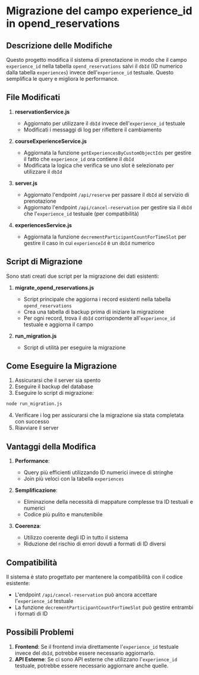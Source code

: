 # Migrazione del campo experience_id in opend_reservations

## Descrizione delle Modifiche

Questo progetto modifica il sistema di prenotazione in modo che il campo `experience_id` nella tabella `opend_reservations` salvi il `dbId` (ID numerico dalla tabella `experiences`) invece dell'`experience_id` testuale. Questo semplifica le query e migliora le performance.

## File Modificati

1. **reservationService.js**
   - Aggiornato per utilizzare il `dbId` invece dell'`experience_id` testuale
   - Modificati i messaggi di log per riflettere il cambiamento

2. **courseExperienceService.js**
   - Aggiornata la funzione `getExperiencesByCustomObjectIds` per gestire il fatto che `experience_id` ora contiene il `dbId`
   - Modificata la logica che verifica se uno slot è selezionato per utilizzare il `dbId`

3. **server.js**
   - Aggiornato l'endpoint `/api/reserve` per passare il `dbId` al servizio di prenotazione
   - Aggiornato l'endpoint `/api/cancel-reservation` per gestire sia il `dbId` che l'`experience_id` testuale (per compatibilità)

4. **experiencesService.js**
   - Aggiornata la funzione `decrementParticipantCountForTimeSlot` per gestire il caso in cui `experienceId` è un `dbId` numerico

## Script di Migrazione

Sono stati creati due script per la migrazione dei dati esistenti:

1. **migrate_opend_reservations.js**
   - Script principale che aggiorna i record esistenti nella tabella `opend_reservations`
   - Crea una tabella di backup prima di iniziare la migrazione
   - Per ogni record, trova il `dbId` corrispondente all'`experience_id` testuale e aggiorna il campo

2. **run_migration.js**
   - Script di utilità per eseguire la migrazione

## Come Eseguire la Migrazione

1. Assicurarsi che il server sia spento
2. Eseguire il backup del database
3. Eseguire lo script di migrazione:

```bash
node run_migration.js
```

4. Verificare i log per assicurarsi che la migrazione sia stata completata con successo
5. Riavviare il server

## Vantaggi della Modifica

1. **Performance**:
   - Query più efficienti utilizzando ID numerici invece di stringhe
   - Join più veloci con la tabella `experiences`

2. **Semplificazione**:
   - Eliminazione della necessità di mappature complesse tra ID testuali e numerici
   - Codice più pulito e manutenibile

3. **Coerenza**:
   - Utilizzo coerente degli ID in tutto il sistema
   - Riduzione del rischio di errori dovuti a formati di ID diversi

## Compatibilità

Il sistema è stato progettato per mantenere la compatibilità con il codice esistente:

- L'endpoint `/api/cancel-reservation` può ancora accettare l'`experience_id` testuale
- La funzione `decrementParticipantCountForTimeSlot` può gestire entrambi i formati di ID

## Possibili Problemi

1. **Frontend**: Se il frontend invia direttamente l'`experience_id` testuale invece del `dbId`, potrebbe essere necessario aggiornarlo.
2. **API Esterne**: Se ci sono API esterne che utilizzano l'`experience_id` testuale, potrebbe essere necessario aggiornare anche quelle.